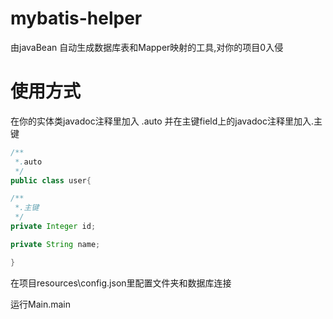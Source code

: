 # mybatis-helper

由javaBean 自动生成数据库表和Mapper映射的工具,对你的项目0入侵

# 使用方式

在你的实体类javadoc注释里加入 .auto 并在主键field上的javadoc注释里加入.主键
```java
/**
 *.auto
 */
public class user{

/**
 *.主键
 */
private Integer id;

private String name;

}
```

在项目resources\config.json里配置文件夹和数据库连接

运行Main.main
